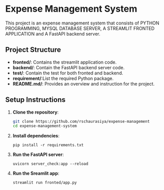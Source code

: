 # Expense Management System
This project is an expense management system that consists of PYTHON PROGRAMMING, MYSQL DATABASE SERVER, A STREAMLIT FRONTED APPLICATION  and A FastAPI backend server.


## Project Structure
- **fronted/**: Contains the streamlit application code.
- **backend/**: Contain the FastAPI backend server code.
- **test/**: Contain the test for both fronted and backend.
- **requirement/**:List the required Python package.
- **README.md/**: Provides an overview and instruction for the project.

## Setup Instructions

1. **Clone the repository**:
    ```bash
    git clone https://github.com/rschaurasiya/expense-management
    cd expense-management-system
    ```
2. **Install dependencies**:
    ```commandline
    pip install -r requirements.txt
    ```
3. **Run the FastAPI server**:
    ```commandline
   uvicorn server_check:app --reload
    ```
4. **Run the Sreamlit app**:
    ```commandline
    streamlit run fronted/app.py

    ```
